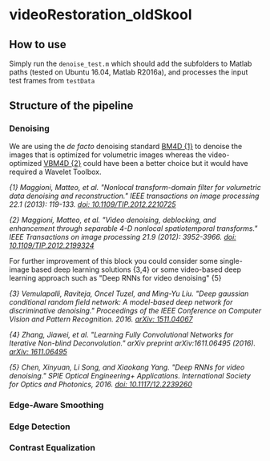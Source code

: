 # videoRestoration_oldSkool

## How to use

Simply run the `denoise_test.m` which should add the subfolders to Matlab paths (tested on Ubuntu 16.04, Matlab R2016a), and processes the input test frames from `testData`

## Structure of the pipeline

### Denoising

We are using the *de facto* denoising standard [BM4D {1}](http://www.cs.tut.fi/~foi/GCF-BM3D/) to denoise the images that is optimized for volumetric images whereas the video-optimized [VBM4D {2}](http://www.cs.tut.fi/~foi/GCF-BM3D/) could have been a better choice but it would have required a Wavelet Toolbox.

_{1} Maggioni, Matteo, et al. "Nonlocal transform-domain filter for volumetric data denoising and reconstruction." IEEE transactions on image processing 22.1 (2013): 119-133. [doi: 10.1109/TIP.2012.2210725](https://doi.org/10.1109/TIP.2012.2210725)_

_{2} Maggioni, Matteo, et al. "Video denoising, deblocking, and enhancement through separable 4-D nonlocal spatiotemporal transforms." IEEE Transactions on image processing 21.9 (2012): 3952-3966. [doi: 10.1109/TIP.2012.2199324](https://doi.org/10.1109/TIP.2012.2199324)_

For further improvement of this block you could consider some single-image based deep learning solutions {3,4} or some video-based deep learning approach such as "Deep RNNs for video denoising" {5}

_{3} Vemulapalli, Raviteja, Oncel Tuzel, and Ming-Yu Liu. "Deep gaussian conditional random field network: A model-based deep network for discriminative denoising." Proceedings of the IEEE Conference on Computer Vision and Pattern Recognition. 2016. [arXiv: 1511.04067](https://arxiv.org/abs/1511.04067)_

_{4} Zhang, Jiawei, et al. "Learning Fully Convolutional Networks for Iterative Non-blind Deconvolution." arXiv preprint arXiv:1611.06495 (2016). [arXiv: 1611.06495](https://arxiv.org/abs/1611.06495)_

_{5} Chen, Xinyuan, Li Song, and Xiaokang Yang. "Deep RNNs for video denoising." SPIE Optical Engineering+ Applications. International Society for Optics and Photonics, 2016. [doi: 10.1117/12.2239260](https://dx.doi.org/10.1117/12.2239260)_

### Edge-Aware Smoothing


### Edge Detection



### Contrast Equalization
